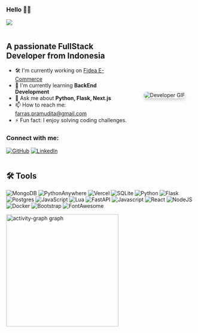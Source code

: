 ### Hello 👋👋
![](https://komarev.com/ghpvc/?username=eldovyn)

<div style="display: flex; align-items: center; justify-content: space-between;">

<div style="flex: 1; padding-right: 20px;">

## A passionate FullStack Developer from Indonesia

- 🛠 I'm currently working on [Fidea E-Commerce](https://github.com/Fidea-Ecommerce)
- 🌱 I'm currently learning **BackEnd Development**
- 💬 Ask me about **Python, Flask, Next.js**
- 📫 How to reach me: farras.pramudita@gmail.com
- ⚡ Fun fact: I enjoy solving coding challenges.

### Connect with me:
[![GitHub](https://img.shields.io/badge/GitHub-100000?style=for-the-badge&logo=github&logoColor=white)](https://github.com/eldovyn)
[![LinkedIn](https://img.shields.io/badge/LinkedIn-%230077B5.svg?style=for-the-badge&logo=linkedin&logoColor=white)](https://linkedin.com/in/eldovyn)

</div>

<div style="flex: 0.5; text-align: center;">

<img src="https://media.giphy.com/media/26AHONQ79FdWZhAI0/giphy.gif" alt="Developer GIF" style="max-width: 100%; border-radius: 8px; box-shadow: 0 4px 8px rgba(0, 0, 0, 0.2);" />

</div>

</div>


## 🛠 Tools

![MongoDB](https://img.shields.io/badge/MongoDB-%234ea94b.svg?style=for-the-badge&logo=mongodb&logoColor=white) ![PythonAnywhere](https://img.shields.io/badge/pythonanywhere-%232F9FD7.svg?style=for-the-badge&logo=pythonanywhere&logoColor=151515) ![Vercel](https://img.shields.io/badge/vercel-%23000000.svg?style=for-the-badge&logo=vercel&logoColor=white) ![SQLite](https://img.shields.io/badge/sqlite-%2307405e.svg?style=for-the-badge&logo=sqlite&logoColor=white) ![Python](https://img.shields.io/badge/python-3670A0?style=for-the-badge&logo=python&logoColor=ffdd54) ![Flask](https://img.shields.io/badge/flask-%23000.svg?style=for-the-badge&logo=flask&logoColor=white) ![Postgres](https://img.shields.io/badge/postgres-%23316192.svg?style=for-the-badge&logo=postgresql&logoColor=white) ![JavaScript](https://img.shields.io/badge/javascript-%23323330.svg?style=for-the-badge&logo=javascript&logoColor=%23F7DF1E) ![Lua](https://img.shields.io/badge/lua-%232C2D72.svg?style=for-the-badge&logo=lua&logoColor=white) ![FastAPI](https://img.shields.io/badge/FastAPI-005571?style=for-the-badge&logo=fastapi) ![Javascript](https://img.shields.io/badge/JavaScript-323330?style=for-the-badge&logo=javascript&logoColor=F7DF1E) ![React](https://img.shields.io/badge/React-20232A?style=for-the-badge&logo=react&logoColor=61DAFB) ![NodeJS](https://img.shields.io/badge/Node.js-339933?style=for-the-badge&logo=nodedotjs&logoColor=white) ![Docker](https://img.shields.io/badge/docker-%230db7ed.svg?style=for-the-badge&logo=docker&logoColor=white) ![Bootstrap](https://img.shields.io/badge/Bootstrap-563D7C?style=for-the-badge&logo=bootstrap&logoColor=white) ![FontAwesome](https://img.shields.io/badge/Font_Awesome-339AF0?style=for-the-badge&logo=fontawesome&logoColor=white)

<img src="https://github-readme-activity-graph.vercel.app/graph?username=eldovyn&radius=16&hide_border=true&theme=tokyo-night&area=true&order=5" height="300" alt="activity-graph graph"  />
